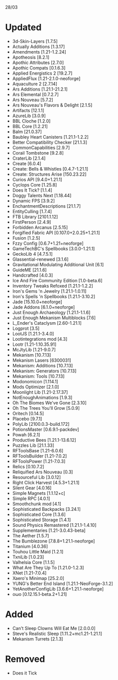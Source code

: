 28/03
# Updated

- 3d-Skin-Layers [1.7.5]
- Actually Additions [1.3.17]
- Amendments [1.21-1.2.24]
- Apotheosis [8.2.1]
- Apothic Attributes [2.7.0]
- Apothic Compats [0.1.6.3]
- Applied Energistics 2 [19.2.7]
- AppliedFlux [1.21-2.1.0-neoforge]
- Aquaculture 2 [2.7.14]
- Ars Additions [1.21.1-21.2.1]
- Ars Elemental [0.7.2.7]
- Ars Nouveau [5.7.2]
- Ars Nouveau's Flavors & Delight [2.1.5]
- Artifacts [12.1.1]
- AzureLib [3.0.9]
- BBL Cloche [1.2.0]
- BBL Core [1.2.21]
- Balm [21.0.37]
- Baubley Heart Canisters [1.21.1-1.2.2]
- Better Compatibility Checker [21.1.3]
- CommonCapabilities [2.9.7]
- Corail Tombstone [9.2.8]
- CraterLib [2.1.4]
- Create [6.0.4]
- Create: Bells & Whistles [0.4.7-1.21.1]
- Create: Structures Arise [150.23.22]
- Curios API [9.4.0+1.21.1]
- Cyclops Core [1.25.8]
- Does It Tick? [1.1.4]
- Doggy Talents Next [1.18.44]
- Dynamic FPS [3.9.2]
- EnchantmentDescriptions [21.1.7]
- EntityCulling [1.7.4]
- FTB Library [2101.1.12]
- FirstPerson [2.4.9]
- Forbidden Arcanus [2.5.15]
- Forgified Fabric API [0.107.0+2.0.25+1.21.1]
- Fusion [1.2.5]
- Fzzy Config [0.6.7+1.21+neoforge]
- GameTechBC's Spellbooks [3.0.0-1.21.1]
- GeckoLib 4 [4.7.5.1]
- Glassential-renewed [3.1.6]
- Gravitational Modulating Additional Unit [6.1]
- GuideME [21.1.6]
- Handcrafted [4.0.3]
- Ice And Fire Community Edition [1.0-beta.6]
- Inventory Tweaks Refoxed [1.21.1-1.2.2]
- Iron's Gems 'n Jewelry [1.21.1-1.0.11]
- Iron's Spells 'n Spellbooks [1.21.1-3.10.2]
- Jade [15.10.0+neoforge]
- Jade Addons [6.1.0+neoforge]
- Just Enough Archaeology [1.21.1-1.1.6]
- Just Enough Mekanism Multiblocks [7.6]
- L_Ender's Cataclysm [2.60-1.21.1]
- Logprot [3.5]
- LootJS [1.21.1-3.4.0]
- Lootintegrations mod [4.3]
- Lootr [1.21-1.10.35.91]
- McJtyLib [1.21-9.0.7]
- Mekanism [10.7.13]
- Mekanism Lasers [6300031]
- Mekanism: Additions [10.7.13]
- Mekanism: Generators [10.7.13]
- Mekanism: Tools [10.7.13]
- Modonomicon [1.114.1]
- Mods Optimizer [2.1.0]
- Moonlight Lib [1.21-2.17.37]
- NotEnoughAnimations [1.9.3]
- Oh The Biomes We've Gone [2.3.10]
- Oh The Trees You'll Grow [5.0.9]
- Oritech [0.14.5]
- Placebo [9.7.1]
- PolyLib [2100.0.3-build.172]
- PotionsMaster [0.6.9.1-packdev]
- Powah [6.2.1]
- Productive Bees [1.21.1-13.6.12]
- Puzzles Lib [21.1.33]
- RFToolsBase [1.21-6.0.6]
- RFToolsBuilder [1.21-7.0.2]
- RFToolsPower [1.21-7.0.3]
- Relics [0.10.7.2]
- Reliquified Ars Nouveau [0.3]
- Resourceful Lib [3.0.12]
- Right Click Harvest [4.5.3+1.21.1]
- Silent Gear [4.0.16]
- Simple Magnets [1.1.12+c]
- Simple RPC [4.0.1]
- Smoothchunk mod [4.1]
- Sophisticated Backpacks [3.24.1]
- Sophisticated Core [1.3.6]
- Sophisticated Storage [1.4.1]
- Sound Physics Remastered [1.21.1-1.4.10]
- Supplementaries [1.21-3.0.43-beta]
- The Aether [1.5.7]
- The Bumblezone [7.8.8+1.21.1-neoforge]
- Titanium [4.0.36]
- Touhou Little Maid [1.2.1]
- TxniLib [1.0.23]
- Valhelsia Core [1.1.5]
- What Are They Up To [1.21.0-1.2.3]
- XNet [1.21-7.0.4]
- Xaero's Minimap [25.2.0]
- YUNG's Better End Island [1.21.1-NeoForge-3.1.2]
- YetAnotherConfigLib [3.6.6+1.21.1-neoforge]
- oωo [0.12.15.1-beta.2+1.21]

# Added

- Can't Sleep Clowns Will Eat Me [2.0.0.0]
- Steve's Realistic Sleep [1.11.2+mc1.21-1.21.1]
- Mekanism Turrets [2.1.3]

# Removed

- Does it Tick
